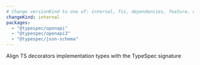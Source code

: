 ```yaml
---
# Change versionKind to one of: internal, fix, dependencies, feature, deprecation, breaking
changeKind: internal
packages:
  - "@typespec/openapi"
  - "@typespec/openapi3"
  - "@typespec/json-schema"
---
```

Align TS decorators implementation types with the TypeSpec signature
